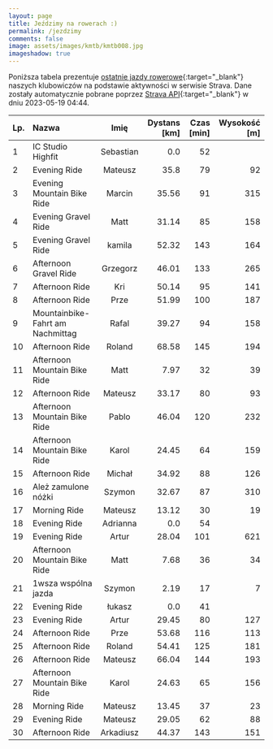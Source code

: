 ```yaml
---
layout: page
title: Jeździmy na rowerach :)
permalink: /jezdzimy
comments: false
image: assets/images/kmtb/kmtb008.jpg
imageshadow: true
---
```


Poniższa tabela prezentuje [ostatnie jazdy rowerowe](https://www.strava.com/clubs/336381){:target="_blank"} naszych klubowiczów na podstawie aktywności w serwisie Strava. Dane zostały automatycznie pobrane poprzez [Strava API](https://developers.strava.com/docs/reference/#api-Clubs-getClubActivitiesById){:target="_blank"} w dniu 2023-05-19 04:44.

Lp. | Nazwa | Imię | Dystans [km] | Czas [min] | Wysokość [m]
:--- | :--- | :---: | ---: | ---: | ---:
1|IC Studio Highfit|Sebastian|0.0|52|
2|Evening Ride|Mateusz|35.8|79|92
3|Evening Mountain Bike Ride|Marcin|35.56|91|315
4|Evening Gravel Ride|Matt|31.14|85|158
5|Evening Gravel Ride|kamila|52.32|143|164
6|Afternoon Gravel Ride|Grzegorz|46.01|133|265
7|Afternoon Ride|Kri|50.14|95|141
8|Afternoon Ride|Prze|51.99|100|187
9|Mountainbike-Fahrt am Nachmittag|Rafal|39.27|94|158
10|Afternoon Ride|Roland|68.58|145|194
11|Afternoon Mountain Bike Ride|Matt|7.97|32|39
12|Afternoon Ride|Mateusz|33.17|80|93
13|Afternoon Mountain Bike Ride|Pablo|46.04|120|232
14|Afternoon Mountain Bike Ride|Karol|24.45|64|159
15|Afternoon Ride|Michał|34.92|88|126
16|Ależ zamulone nóżki |Szymon|32.67|87|310
17|Morning Ride|Mateusz|13.12|30|19
18|Evening Ride|Adrianna|0.0|54|
19|Evening Ride|Artur|28.04|101|621
20|Afternoon Mountain Bike Ride|Matt|7.68|36|34
21|1wsza wspólna jazda|Szymon|2.19|17|7
22|Evening Ride|łukasz|0.0|41|
23|Evening Ride|Artur|29.45|80|127
24|Afternoon Ride|Prze|53.68|116|113
25|Afternoon Ride|Roland|54.41|125|181
26|Afternoon Ride|Mateusz|66.04|144|193
27|Afternoon Mountain Bike Ride|Karol|24.63|65|156
28|Morning Ride|Mateusz|13.45|37|23
29|Evening Ride|Mateusz|29.05|62|88
30|Afternoon Ride|Arkadiusz|44.37|143|151
